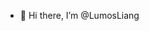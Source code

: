 - 👋 Hi there, I’m @LumosLiang

<!---
LumosLiang/LumosLiang is a ✨ special ✨ repository because its `README.md` (this file) appears on your GitHub profile.
You can click the Preview link to take a look at your changes.
--->
